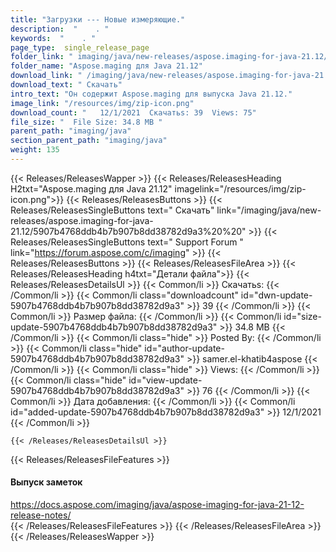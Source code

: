 ```yaml
---
title: "Загрузки --- Новые измеряющие." 
description:  "    . " 
keywords:  "    . " 
page_type:  single_release_page
folder_link: " imaging/java/new-releases/aspose.imaging-for-java-21.12/"
folder_name: "Aspose.maging для Java 21.12"
download_link: " /imaging/java/new-releases/aspose.imaging-for-java-21.12/5907b4768ddb4b7b907b8dd38782d9a3"
download_text: " Скачать"
intro_text: "Он содержит Aspose.maging для выпуска Java 21.12."
image_link: "/resources/img/zip-icon.png"
download_count: "   12/1/2021  Скачатьs: 39  Views: 75"
file_size: "  File Size: 34.8 MB "
parent_path: "imaging/java"
section_parent_path: "imaging/java"
weight: 135
---
```


{{< Releases/ReleasesWapper >}}
  {{< Releases/ReleasesHeading H2txt="Aspose.maging для Java 21.12" imagelink="/resources/img/zip-icon.png">}}
  {{< Releases/ReleasesButtons >}}
    {{< Releases/ReleasesSingleButtons text=" Скачать" link="/imaging/java/new-releases/aspose.imaging-for-java-21.12/5907b4768ddb4b7b907b8dd38782d9a3%20%20" >}}
    {{< Releases/ReleasesSingleButtons text=" Support Forum " link="https://forum.aspose.com/c/imaging" >}}
  {{< Releases/ReleasesButtons >}}
  {{< Releases/ReleasesFileArea >}}
    {{< Releases/ReleasesHeading h4txt="Детали файла">}}
    {{< Releases/ReleasesDetailsUl >}}
            {{< Common/li  >}} Скачатьs: {{< /Common/li >}} 
      {{< Common/li class="downloadcount" id="dwn-update-5907b4768ddb4b7b907b8dd38782d9a3" >}} 39 {{< /Common/li >}} 
      {{< Common/li  >}} Размер файла: {{< /Common/li >}} 
      {{< Common/li id="size-update-5907b4768ddb4b7b907b8dd38782d9a3" >}} 34.8 MB {{< /Common/li >}} 
      {{< Common/li  class="hide" >}} Posted By: {{< /Common/li >}} 
      {{< Common/li class="hide" id="author-update-5907b4768ddb4b7b907b8dd38782d9a3" >}} samer.el-khatib4aspose {{< /Common/li >}} 
      {{< Common/li class="hide"  >}} Views: {{< /Common/li >}} 
      {{< Common/li class="hide" id="view-update-5907b4768ddb4b7b907b8dd38782d9a3" >}} 76 {{< /Common/li >}} 
      {{< Common/li  >}} Дата добавления: {{< /Common/li >}} 
      {{< Common/li id="added-update-5907b4768ddb4b7b907b8dd38782d9a3" >}} 12/1/2021 {{< /Common/li >}} 

    {{< /Releases/ReleasesDetailsUl >}}

  {{< Releases/ReleasesFileFeatures >}}
      <h4>Выпуск заметок</h4><div><a href="https://docs.aspose.com/imaging/java/aspose-imaging-for-java-21-12-release-notes/">https://docs.aspose.com/imaging/java/aspose-imaging-for-java-21-12-release-notes/</a></div>
  {{< /Releases/ReleasesFileFeatures >}}
 {{< /Releases/ReleasesFileArea >}}
{{< /Releases/ReleasesWapper >}}


